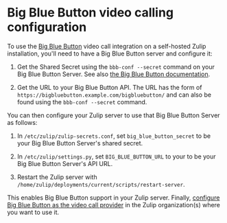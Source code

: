 # Big Blue Button video calling configuration

To use the [Big Blue Button](https://bigbluebutton.org/) video call
integration on a self-hosted Zulip installation, you'll need to have a
Big Blue Button server and configure it:

1. Get the Shared Secret using the `bbb-conf --secret` command on your
   Big Blue Button Server. See also [the Big Blue Button
   documentation](https://docs.bigbluebutton.org/2.2/customize.html#extract-the-shared-secret).

2. Get the URL to your Big Blue Button API. The URL has the form of
   `https://bigbluebutton.example.com/bigbluebutton/` and can also be
   found using the `bbb-conf --secret` command.

You can then configure your Zulip server to use that Big Blue Button
Server as follows:

1. In `/etc/zulip/zulip-secrets.conf`, set `big_blue_button_secret`
   to be your Big Blue Button Server's shared secret.

2. In `/etc/zulip/settings.py`, set `BIG_BLUE_BUTTON_URL` to your
   to be your Big Blue Button Server's API URL.

3. Restart the Zulip server with
   `/home/zulip/deployments/current/scripts/restart-server`.

This enables Big Blue Button support in your Zulip server.  Finally, [configure
Big Blue Button as the video call
provider](https://zulip.com/help/start-a-call) in the Zulip
organization(s) where you want to use it.
